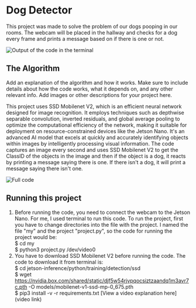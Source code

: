 # Dog Detector

This project was made to solve the problem of our dogs pooping in our rooms. The webcam will be placed in the hallway and checks for a dog every frame and prints a message based on if there is one or not.

![Output of the code in the terminal]([Imgur](https://imgur.com/3JYoaYc))

## The Algorithm

Add an explanation of the algorithm and how it works. Make sure to include details about how the code works, what it depends on, and any other relevant info. Add images or other descriptions for your project here. 

This project uses SSD Mobilenet V2, which is an efficient neural network designed for image recognition. It employs techniques such as depthwise separable convolution, inverted residuals, and global average pooling to optimize the computational efficiency of the network, making it suitable for deployment on resource-constrained devices like the Jetson Nano. It's an advanced AI model that excels at quickly and accurately identifying objects within images by intelligently processing visual information. The code captures an image every second and uses SSD Mobilenet V2 to get the ClassID of the objects in the image and then if the object is a dog, it reacts by printing a message saying there is one. If there isn't a dog, it will print a message saying there isn't one.

![Full code]([[Imgur](https://imgur.com/0sUbFe0))
## Running this project

1. Before running the code, you need to connect the webcam to the Jetson Nano. For me, I used terminal to run this code. To run the project,    first you have to change directories into the file with the project. I named the file "my" and the project "project.py", so the code for     running the project would be:                                                                                                           
   $ cd my                                                                                                                              
   $ python3 project.py /dev/video0
2. You have to download SSD Mobilenet V2 before running the code. The code to download it from terminal is:                                 
   $ cd jetson-inference/python/training/detection/ssd                                                                                      
   $ wget https://nvidia.box.com/shared/static/djf5w54rjvpqocsiztzaandq1m3avr7c.pth -O models/mobilenet-v1-ssd-mp-0_675.pth                 
   $ pip3 install -v -r requirements.txt
[View a video explanation here](video link)
